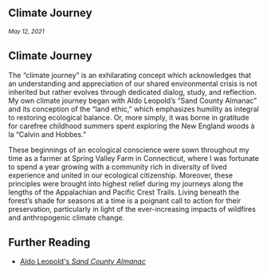 [//]: # (Date)
[//]: # (Date)

## Climate Journey

<small><i>May 12, 2021</i></small>

## Climate Journey

The “climate journey” is an exhilarating concept which acknowledges that an understanding and appreciation of our shared environmental crisis is not inherited but rather evolves through dedicated dialog, study, and reflection. My own climate journey began with Aldo Leopold’s “Sand County Almanac” and its conception of the “land ethic,” which emphasizes humility as integral to restoring ecological balance. Or, more simply, it was borne in gratitude for carefree childhood summers spent exploring the New England woods à la “Calvin and Hobbes.”

These beginnings of an ecological conscience were sown throughout my time as a farmer at Spring Valley Farm in Connecticut, where I was fortunate to spend a year growing with a community rich in diversity of lived experience and united in our ecological citizenship. Moreover, these principles were brought into highest relief during my journeys along the lengths of the Appalachian and Pacific Crest Trails. Living beneath the forest’s shade for seasons at a time is a poignant call to action for their preservation, particularly in light of the ever-increasing impacts of wildfires and anthropogenic climate change.

## Further Reading

<ul class="md-list"><li><a href="#"><span>Aldo Leopold's <i>Sand County Almanac</i></span></a></li></ul>